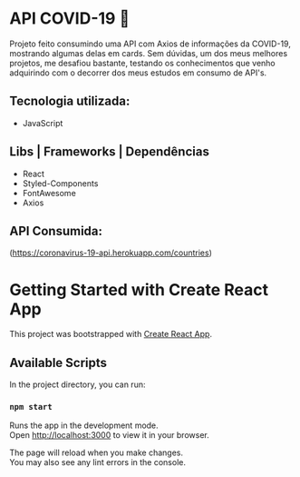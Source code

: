 # API COVID-19 🦠
  Projeto feito consumindo uma API com Axios de informações da COVID-19, mostrando algumas delas em cards. 
  Sem dúvidas, um dos meus melhores projetos, me desafiou bastante, testando os conhecimentos que venho adquirindo com o decorrer dos meus estudos em consumo de API's.
  
## Tecnologia utilizada:
 - JavaScript
 
## Libs | Frameworks | Dependências
- React
- Styled-Components
- FontAwesome
- Axios

## API Consumida:
(https://coronavirus-19-api.herokuapp.com/countries)

# Getting Started with Create React App

This project was bootstrapped with [Create React App](https://github.com/facebook/create-react-app).

## Available Scripts

In the project directory, you can run:

### `npm start`

Runs the app in the development mode.\
Open [http://localhost:3000](http://localhost:3000) to view it in your browser.

The page will reload when you make changes.\
You may also see any lint errors in the console.

